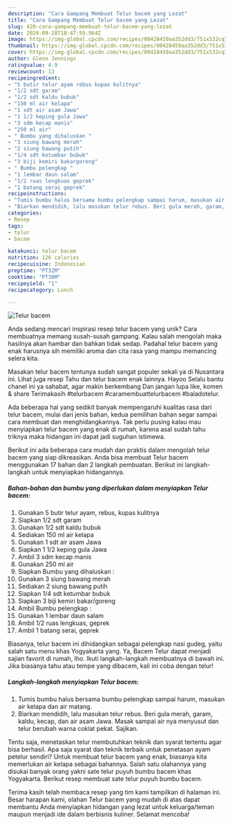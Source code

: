```yaml
---
description: "Cara Gampang Membuat Telur bacem yang Lezat"
title: "Cara Gampang Membuat Telur bacem yang Lezat"
slug: 420-cara-gampang-membuat-telur-bacem-yang-lezat
date: 2020-09-20T18:47:59.964Z
image: https://img-global.cpcdn.com/recipes/00428459aa352dd3/751x532cq70/telur-bacem-foto-resep-utama.jpg
thumbnail: https://img-global.cpcdn.com/recipes/00428459aa352dd3/751x532cq70/telur-bacem-foto-resep-utama.jpg
cover: https://img-global.cpcdn.com/recipes/00428459aa352dd3/751x532cq70/telur-bacem-foto-resep-utama.jpg
author: Glenn Jennings
ratingvalue: 4.9
reviewcount: 13
recipeingredient:
- "5 butir telur ayam rebus kupas kulitnya"
- "1/2 sdt garam"
- "1/2 sdt kaldu bubuk"
- "150 ml air kelapa"
- "1 sdt air asam Jawa"
- "1 1/2 keping gula Jawa"
- "3 sdm kecap manis"
- "250 ml air"
- " Bumbu yang dihaluskan "
- "3 siung bawang merah"
- "2 siung bawang putih"
- "1/4 sdt ketumbar bubuk"
- "3 biji kemiri bakargoreng"
- " Bumbu pelengkap "
- "1 lembar daun salam"
- "1/2 ruas lengkuas geprek"
- "1 batang serai geprek"
recipeinstructions:
- "Tumis bumbu halus bersama bumbu pelengkap sampai harum, masukan air kelapa dan air matang."
- "Biarkan mendidih, lalu masukan telur rebus. Beri gula merah, garam, kaldu, kecap, dan air asam Jawa. Masak sampai air nya menyusut dan telur berubah warna coklat pekat. Sajikan."
categories:
- Resep
tags:
- telur
- bacem

katakunci: telur bacem 
nutrition: 126 calories
recipecuisine: Indonesian
preptime: "PT32M"
cooktime: "PT30M"
recipeyield: "1"
recipecategory: Lunch

---
```



![Telur bacem](https://img-global.cpcdn.com/recipes/00428459aa352dd3/751x532cq70/telur-bacem-foto-resep-utama.jpg)

Anda sedang mencari inspirasi resep telur bacem yang unik? Cara membuatnya memang susah-susah gampang. Kalau salah mengolah maka hasilnya akan hambar dan bahkan tidak sedap. Padahal telur bacem yang enak harusnya sih memiliki aroma dan cita rasa yang mampu memancing selera kita.

Masakan telur bacem tentunya sudah sangat populer sekali ya di Nusantara ini. Lihat juga resep Tahu dan telur bacem enak lainnya. Hayoo Selalu bantu chanel ini ya sahabat, agar makin berkembang Dan jangan lupa like, komen &amp; share Terimakasih #telurbacem #caramembuattelurbacem #baladotelur.

Ada beberapa hal yang sedikit banyak mempengaruhi kualitas rasa dari telur bacem, mulai dari jenis bahan, kedua pemilihan bahan segar sampai cara membuat dan menghidangkannya. Tak perlu pusing kalau mau menyiapkan telur bacem yang enak di rumah, karena asal sudah tahu triknya maka hidangan ini dapat jadi suguhan istimewa.


Berikut ini ada beberapa cara mudah dan praktis dalam mengolah telur bacem yang siap dikreasikan. Anda bisa membuat Telur bacem menggunakan 17 bahan dan 2 langkah pembuatan. Berikut ini langkah-langkah untuk menyiapkan hidangannya.

<!--inarticleads1-->

##### Bahan-bahan dan bumbu yang diperlukan dalam menyiapkan Telur bacem:

1. Gunakan 5 butir telur ayam, rebus, kupas kulitnya
1. Siapkan 1/2 sdt garam
1. Gunakan 1/2 sdt kaldu bubuk
1. Sediakan 150 ml air kelapa
1. Gunakan 1 sdt air asam Jawa
1. Siapkan 1 1/2 keping gula Jawa
1. Ambil 3 sdm kecap manis
1. Gunakan 250 ml air
1. Siapkan  Bumbu yang dihaluskan :
1. Gunakan 3 siung bawang merah
1. Sediakan 2 siung bawang putih
1. Siapkan 1/4 sdt ketumbar bubuk
1. Siapkan 3 biji kemiri bakar/goreng
1. Ambil  Bumbu pelengkap :
1. Gunakan 1 lembar daun salam
1. Ambil 1/2 ruas lengkuas, geprek
1. Ambil 1 batang serai, geprek


Biasanya, telur bacem ini dihidangkan sebagai pelengkap nasi gudeg, yaitu salah satu menu khas Yogyakarta yang. Ya, Bacem Telur dapat menjadi sajian favorit di rumah, lho. Ikuti langkah-langkah membuatnya di bawah ini. Jika biasanya tahu atau tempe yang dibacem, kali ini coba dengan telur! 

<!--inarticleads2-->

##### Langkah-langkah menyiapkan Telur bacem:

1. Tumis bumbu halus bersama bumbu pelengkap sampai harum, masukan air kelapa dan air matang.
1. Biarkan mendidih, lalu masukan telur rebus. Beri gula merah, garam, kaldu, kecap, dan air asam Jawa. Masak sampai air nya menyusut dan telur berubah warna coklat pekat. Sajikan.


Tentu saja, menetaskan telur membutuhkan teknik dan syarat tertentu agar bisa berhasil. Apa saja syarat dan teknik terbaik untuk penetasan ayam petelur sendiri? Untuk membuat telur bacem yang enak, biasanya kita memerlukan air kelapa sebagai bahannya. Salah satu olahannya yang disukai banyak orang yakni sate telur puyuh bumbu bacem khas Yogyakarta. Berikut resep membuat sate telur puyuh bumbu bacem. 

Terima kasih telah membaca resep yang tim kami tampilkan di halaman ini. Besar harapan kami, olahan Telur bacem yang mudah di atas dapat membantu Anda menyiapkan hidangan yang lezat untuk keluarga/teman maupun menjadi ide dalam berbisnis kuliner. Selamat mencoba!
